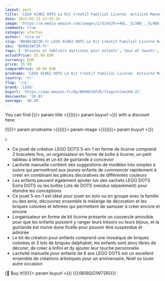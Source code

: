 ```yaml
---
layout: post
title: 'LEGO 41962 DOTS Le Kit Créatif Familial Licorne  Activité Manuelle 5-en-1  Tableau à Lettres  Vide-Poche  Jouet Filles et Garçons  Cadeau Personnalisable'
date: 2023-02-13 23:55:15
image: 'https://m.media-amazon.com/images/I/514U2Fv+46L._SL500_._SL400_.jpg'
comments: true
category: ofertas
author: 'tole.es'
slug: 'B09QG1W72R-fr LEGO 41962 DOTS Le Kit Créatif Familial Licorne Activité...'
sku: 'B09QG1W72R-fr'
tags: [ 'Blouses et tabliers dartistes pour enfants','Jeux et Jouets','Jeux et jouets','Loisirs créatifs','lego','🇫🇷', ]
actualPrice: 35.99 EUR
currency: EUR
price: 35.99
comparePrice: 49.99 EUR
prodname: 'LEGO 41962 DOTS Le Kit Créatif Familial Licorne  Activité Manuelle 5-en-1  Tableau à Lettres  Vide-Poche  Jouet Filles et Garçons  Cadeau Personnalisable'
country: 'fr'
flag: '🇫🇷'
brand: 'LEGO'
buyurl: 'https://www.amazon.fr/dp/B09QG1W72R/?tag=tolees0d-21'
descuento: '28.01'
average: '40.49'
---
```


You can find [{{< param title >}}]({{< param buyurl >}}) with a discount here:

[![{{< param prodname >}}]({{< param image >}})]({{< param buyurl >}})

ℹ️:

- Ce jouet de création LEGO DOTS 5-en-1 en forme de licorne comprend 2 bracelets fins, un organisateur en forme de boîte à licorne, un petit tableau à lettres et un kit de guirlande à concevoir
- Lactivité manuelle contient des suggestions de modèles très simples à suivre qui permettront aux jeunes enfants de commencer rapidement à créer en combinant les pièces décoratives de différentes couleurs
- Les enfants peuvent également ajouter lun des sachets LEGO DOTS Extra DOTS ou les boîtes Lots de DOTS (vendus séparément) pour étendre les conceptions
- Ce jouet 5-en-1 est idéal pour jouer en solo ou en groupe avec la famille ou des amis, découvrez ensemble le mélange de décoration et les briques colorées et lettrées qui permettent de samuser à créer encore et encore
- Lorganisateur en forme de kit licorne présente un couvercle amovible pour que les enfants puissent y ranger leurs trésors ou leurs bijoux, et la guirlande est munie dune ficelle pour pouvoir être suspendue et admirée
- Le kit de création pour enfants comprend une mosaïque de briques colorées et 3 lots de briques dalphabet, les enfants sont alors libres de décorer, de créer à linfini et dy ajouter leur touche personnelle
- Lactivité manuelle pour enfants de 6 ans LEGO DOTS est un excellent ensemble de créations artistiques pour un anniversaire, Noël ou toute autre occasion

[🛒 Buy it!!]({{< param buyurl >}})
{{<world>}}B09QG1W72R{{</world>}}
